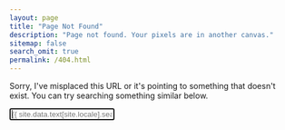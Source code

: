 ```yaml
---
layout: page
title: "Page Not Found"
description: "Page not found. Your pixels are in another canvas."
sitemap: false
search_omit: true
permalink: /404.html
---  
```


Sorry, I've misplaced this URL or it's pointing to something that doesn't exist. You can try searching something similar below.

<form onsubmit="return false;">
  <input type="input" id="search" class="search-input" placeholder="{{ site.data.text[site.locale].search_placeholder_text | default: 'Enter your search term...' }}" autofocus>
</form>

<div id="results"></div>